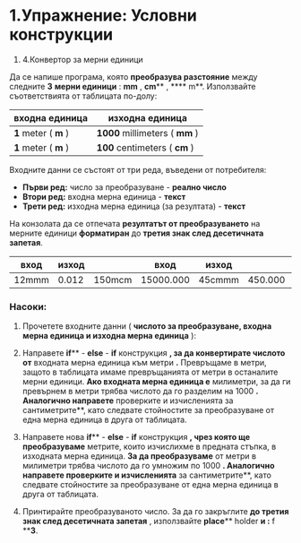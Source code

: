 ﻿# 1.Упражнение: Условни конструкции

1. 4.Конвертор за мерни единици

Да се напише програма, която **преобразува разстояние** между следните **3**  **мерни единици** : **mm** , **cm**** , **** m**. Използвайте съответствията от таблицата по-долу:

| **входна единица** | **изходна единица** |
| --- | --- |
| **1** meter ( **m** ) | **1000** millimeters ( **mm** ) |
| **1** meter ( **m** ) | **100** centimeters ( **cm** ) |

Входните данни се състоят от три реда, въведени от потребителя:

- **Първи ред:** число за преобразуване - **реално число**
- **Втори ред:** входна мерна единица - **текст**
- **Трети ред:** изходна мерна единица (за резултата) - **текст**

На конзолата да се отпечата **резултатът от преобразуването** на мерните единици **форматиран** до **третия знак след десетичната запетая**.

| **вход** | **изход** |   | **вход** | **изход** |   | **вход** | **изход** |
| --- | --- | --- | --- | --- | --- | --- | --- |
| 12mmm | 0.012 | 150mcm | 15000.000 | 45cmmm | 450.000 |

### Насоки:

1. Прочетете входните данни ( **числото за преобразуване, входна мерна единица и изходна мерна единица** ):

1. Направете **if**** - ****else**** - ****if**** конструкция **, за да конвертирате числото от** входната мерна единица към метри **.** Превръщаме в метри, защото в таблицата имаме превръщанията от метри в останалите мерни единици. **Ако входната мерна единица е** милиметри, за да ги превърнем в метри трябва числото да го разделим на 1000 **. Аналогично направете** проверките и изчисленията за сантиметрите**, като следвате стойностите за преобразуване от една мерна единица в друга от таблицата.

1. Направете нова **if**** - ****else**** - ****if**** конструкция **, чрез която ще преобразуваме** метрите, които изчислихме в предната стъпка, в изходната мерна единица. **За да преобразуваме** от метри в милиметри трябва числото да го умножим по 1000 **. Аналогично направете проверките и изчисленията** за сантиметрите**, като следвате стойностите за преобразуване от една мерна единица в друга от таблицата.

1. Принтирайте преобразуваното число. За да го закръглите **до третия знак след десетичната запетая** , използвайте **place**** holder ****и :**** f ****3**.

